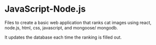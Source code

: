 # JavaScript-Node.js


Files to create a basic web application that ranks cat images using react, node.js, html, css, javascript, and mongoose/ mongodb.

It updates the database each time the ranking is filled out.
